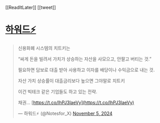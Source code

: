 [[ReadItLater]] [[tweet]]

# [하워드⚡️](https://twitter.com/Notesfor_X/status/1853941933040926940)

> 신용화폐 시스템의 치트키는  
>   
> “싸게 돈을 빌려서 가치가 상승하는 자산을 사모으고, 안팔고 버티는 것.”  
>   
> 필요하면 담보로 대출 받아 사용하고 이자를 배당이나 수익금으로 내는 것.  
>   
> 자산 가치 상승률이 대출금리보다 높으면 그야말로 치트키  
>   
> 이건 빅테크 같은 기업들도 하고 있는 전략.  
>   
> 채권… [https://t.co/lhPJ3laeVy](https://t.co/lhPJ3laeVy)
> 
> — 하워드⚡️ (@Notesfor\_X) [November 5, 2024](https://twitter.com/Notesfor_X/status/1853941933040926940?ref_src=twsrc%5Etfw)